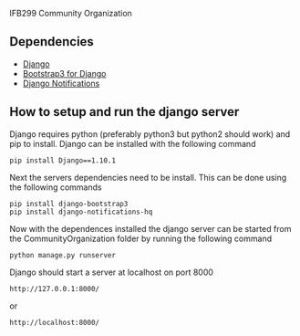 IFB299 Community Organization

## Dependencies
* [Django](https://www.djangoproject.com/)
* [Bootstrap3 for Django](https://github.com/dyve/django-bootstrap3)
* [Django Notifications](https://github.com/django-notifications/django-notifications)

## How to setup and run the django server
Django requires python (preferably python3 but python2 should work) and pip to install. Django can be installed with the following command
```shell
pip install Django==1.10.1
```
Next the servers dependencies need to be install. This can be done using the following commands
```shell
pip install django-bootstrap3
pip install django-notifications-hq
```
Now with the dependences installed the django server can be started from the CommunityOrganization folder by running the following command
```shell
python manage.py runserver
```
Django should start a server at localhost on port 8000
```shell
http://127.0.0.1:8000/
```
or
```shell
http://localhost:8000/
```
